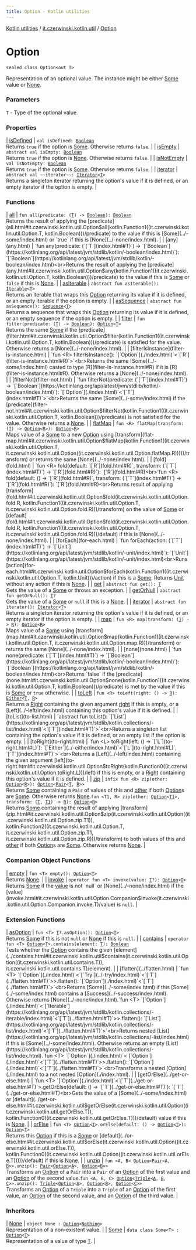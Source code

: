 ```yaml
---
title: Option - Kotlin utilities
---
```


[Kotlin utilities](../../index.html) / [it.czerwinski.kotlin.util](../index.html) / [Option](./index.html)

# Option

`sealed class Option<out T>`

Representation of an optional value. The instance might be either [Some](../-some/index.html) value or [None](../-none/index.html).

### Parameters

`T` - Type of the optional value.

### Properties

| [isDefined](is-defined.html) | `val isDefined: `[`Boolean`](https://kotlinlang.org/api/latest/jvm/stdlib/kotlin/-boolean/index.html)<br>Returns `true` if the option is [Some](../-some/index.html). Otherwise returns `false`. |
| [isEmpty](is-empty.html) | `abstract val isEmpty: `[`Boolean`](https://kotlinlang.org/api/latest/jvm/stdlib/kotlin/-boolean/index.html)<br>Returns `true` if the option is [None](../-none/index.html). Otherwise returns `false`. |
| [isNotEmpty](is-not-empty.html) | `val isNotEmpty: `[`Boolean`](https://kotlinlang.org/api/latest/jvm/stdlib/kotlin/-boolean/index.html)<br>Returns `true` if the option is [Some](../-some/index.html). Otherwise returns `false`. |
| [iterator](iterator.html) | `abstract val ~~iterator~~: `[`Iterator`](https://kotlinlang.org/api/latest/jvm/stdlib/kotlin.collections/-iterator/index.html)`<`[`T`](index.html#T)`>`<br>Returns a singleton iterator returning the option's value if it is defined, or an empty iterator if the option is empty. |

### Functions

| [all](all.html) | `fun all(predicate: (`[`T`](index.html#T)`) -> `[`Boolean`](https://kotlinlang.org/api/latest/jvm/stdlib/kotlin/-boolean/index.html)`): `[`Boolean`](https://kotlinlang.org/api/latest/jvm/stdlib/kotlin/-boolean/index.html)<br>Returns the result of applying the [predicate](all.html#it.czerwinski.kotlin.util.Option$all(kotlin.Function1((it.czerwinski.kotlin.util.Option.T, kotlin.Boolean)))/predicate) to the value if this is [Some](../-some/index.html) or `true` if this is [None](../-none/index.html). |
| [any](any.html) | `fun any(predicate: (`[`T`](index.html#T)`) -> `[`Boolean`](https://kotlinlang.org/api/latest/jvm/stdlib/kotlin/-boolean/index.html)`): `[`Boolean`](https://kotlinlang.org/api/latest/jvm/stdlib/kotlin/-boolean/index.html)<br>Returns the result of applying the [predicate](any.html#it.czerwinski.kotlin.util.Option$any(kotlin.Function1((it.czerwinski.kotlin.util.Option.T, kotlin.Boolean)))/predicate) to the value if this is [Some](../-some/index.html) or `false` if this is [None](../-none/index.html). |
| [asIterable](as-iterable.html) | `abstract fun asIterable(): `[`Iterable`](https://kotlinlang.org/api/latest/jvm/stdlib/kotlin.collections/-iterable/index.html)`<`[`T`](index.html#T)`>`<br>Returns an iterable that wraps this [Option](./index.html) returning its value if it is defined, or an empty iterable if the option is empty. |
| [asSequence](as-sequence.html) | `abstract fun asSequence(): `[`Sequence`](https://kotlinlang.org/api/latest/jvm/stdlib/kotlin.sequences/-sequence/index.html)`<`[`T`](index.html#T)`>`<br>Returns a sequence that wraps this [Option](./index.html) returning its value if it is defined, or an empty sequence if the option is empty. |
| [filter](filter.html) | `fun filter(predicate: (`[`T`](index.html#T)`) -> `[`Boolean`](https://kotlinlang.org/api/latest/jvm/stdlib/kotlin/-boolean/index.html)`): `[`Option`](./index.html)`<`[`T`](index.html#T)`>`<br>Returns the same [Some](../-some/index.html) if the [predicate](filter.html#it.czerwinski.kotlin.util.Option$filter(kotlin.Function1((it.czerwinski.kotlin.util.Option.T, kotlin.Boolean)))/predicate) is satisfied for the value. Otherwise returns a [None](../-none/index.html). |
| [filterIsInstance](filter-is-instance.html) | `fun <R> filterIsInstance(): `[`Option`](./index.html)`<`[`R`](filter-is-instance.html#R)`>`<br>Returns the same [Some](../-some/index.html) casted to type [R](filter-is-instance.html#R) if it is [R](filter-is-instance.html#R). Otherwise returns a [None](../-none/index.html). |
| [filterNot](filter-not.html) | `fun filterNot(predicate: (`[`T`](index.html#T)`) -> `[`Boolean`](https://kotlinlang.org/api/latest/jvm/stdlib/kotlin/-boolean/index.html)`): `[`Option`](./index.html)`<`[`T`](index.html#T)`>`<br>Returns the same [Some](../-some/index.html) if the [predicate](filter-not.html#it.czerwinski.kotlin.util.Option$filterNot(kotlin.Function1((it.czerwinski.kotlin.util.Option.T, kotlin.Boolean)))/predicate) is not satisfied for the value. Otherwise returns a [None](../-none/index.html). |
| [flatMap](flat-map.html) | `fun <R> flatMap(transform: (`[`T`](index.html#T)`) -> `[`Option`](./index.html)`<`[`R`](flat-map.html#R)`>): `[`Option`](./index.html)`<`[`R`](flat-map.html#R)`>`<br>Maps value of a [Some](../-some/index.html) to a new [Option](./index.html) using [transform](flat-map.html#it.czerwinski.kotlin.util.Option$flatMap(kotlin.Function1((it.czerwinski.kotlin.util.Option.T, it.czerwinski.kotlin.util.Option((it.czerwinski.kotlin.util.Option.flatMap.R)))))/transform) or returns the same [None](../-none/index.html). |
| [fold](fold.html) | `fun <R> fold(default: `[`R`](fold.html#R)`, transform: (`[`T`](index.html#T)`) -> `[`R`](fold.html#R)`): `[`R`](fold.html#R)<br>`fun <R> fold(default: () -> `[`R`](fold.html#R)`, transform: (`[`T`](index.html#T)`) -> `[`R`](fold.html#R)`): `[`R`](fold.html#R)<br>Returns result of applying [transform](fold.html#it.czerwinski.kotlin.util.Option$fold(it.czerwinski.kotlin.util.Option.fold.R, kotlin.Function1((it.czerwinski.kotlin.util.Option.T, it.czerwinski.kotlin.util.Option.fold.R)))/transform) on the value of [Some](../-some/index.html) or [default](fold.html#it.czerwinski.kotlin.util.Option$fold(it.czerwinski.kotlin.util.Option.fold.R, kotlin.Function1((it.czerwinski.kotlin.util.Option.T, it.czerwinski.kotlin.util.Option.fold.R)))/default) if this is [None](../-none/index.html). |
| [forEach](for-each.html) | `fun forEach(action: (`[`T`](index.html#T)`) -> `[`Unit`](https://kotlinlang.org/api/latest/jvm/stdlib/kotlin/-unit/index.html)`): `[`Unit`](https://kotlinlang.org/api/latest/jvm/stdlib/kotlin/-unit/index.html)<br>Runs [action](for-each.html#it.czerwinski.kotlin.util.Option$forEach(kotlin.Function1((it.czerwinski.kotlin.util.Option.T, kotlin.Unit)))/action) if this is a [Some](../-some/index.html). Returns [Unit](https://kotlinlang.org/api/latest/jvm/stdlib/kotlin/-unit/index.html) without any action if this is [None](../-none/index.html). |
| [get](get.html) | `abstract fun get(): `[`T`](index.html#T)<br>Gets the value of a [Some](../-some/index.html) or throws an exception. |
| [getOrNull](get-or-null.html) | `abstract fun getOrNull(): `[`T`](index.html#T)`?`<br>Gets the value of a [Some](../-some/index.html) or `null` if this is a [None](../-none/index.html). |
| [iterator](iterator.html) | `abstract fun iterator(): `[`Iterator`](https://kotlinlang.org/api/latest/jvm/stdlib/kotlin.collections/-iterator/index.html)`<`[`T`](index.html#T)`>`<br>Returns a singleton iterator returning the option's value if it is defined, or an empty iterator if the option is empty. |
| [map](map.html) | `fun <R> map(transform: (`[`T`](index.html#T)`) -> `[`R`](map.html#R)`): `[`Option`](./index.html)`<`[`R`](map.html#R)`>`<br>Maps value of a [Some](../-some/index.html) using [transform](map.html#it.czerwinski.kotlin.util.Option$map(kotlin.Function1((it.czerwinski.kotlin.util.Option.T, it.czerwinski.kotlin.util.Option.map.R)))/transform) or returns the same [None](../-none/index.html). |
| [none](none.html) | `fun none(predicate: (`[`T`](index.html#T)`) -> `[`Boolean`](https://kotlinlang.org/api/latest/jvm/stdlib/kotlin/-boolean/index.html)`): `[`Boolean`](https://kotlinlang.org/api/latest/jvm/stdlib/kotlin/-boolean/index.html)<br>Returns `false` if the [predicate](none.html#it.czerwinski.kotlin.util.Option$none(kotlin.Function1((it.czerwinski.kotlin.util.Option.T, kotlin.Boolean)))/predicate) is met by the value if this is [Some](../-some/index.html) or `true` otherwise. |
| [toLeft](to-left.html) | `fun <R> toLeft(right: () -> `[`R`](to-left.html#R)`): `[`Either`](../-either/index.html)`<`[`T`](index.html#T)`, `[`R`](to-left.html#R)`>`<br>Returns a [Right](../-right/index.html) containing the given argument [right](to-left.html#it.czerwinski.kotlin.util.Option$toLeft(kotlin.Function0((it.czerwinski.kotlin.util.Option.toLeft.R)))/right) if this is empty, or a [Left](../-left/index.html) containing this option's value if it is defined. |
| [toList](to-list.html) | `abstract fun toList(): `[`List`](https://kotlinlang.org/api/latest/jvm/stdlib/kotlin.collections/-list/index.html)`<`[`T`](index.html#T)`>`<br>Returns a singleton list containing the option's value if it is defined, or an empty list if the option is empty. |
| [toRight](to-right.html) | `fun <L> toRight(left: () -> `[`L`](to-right.html#L)`): `[`Either`](../-either/index.html)`<`[`L`](to-right.html#L)`, `[`T`](index.html#T)`>`<br>Returns a [Left](../-left/index.html) containing the given argument [left](to-right.html#it.czerwinski.kotlin.util.Option$toRight(kotlin.Function0((it.czerwinski.kotlin.util.Option.toRight.L)))/left) if this is empty, or a [Right](../-right/index.html) containing this option's value if it is defined. |
| [zip](zip.html) | `infix fun <R> zip(other: `[`Option`](./index.html)`<`[`R`](zip.html#R)`>): `[`Option`](./index.html)`<`[`Pair`](https://kotlinlang.org/api/latest/jvm/stdlib/kotlin/-pair/index.html)`<`[`T`](index.html#T)`, `[`R`](zip.html#R)`>>`<br>Returns [Some](../-some/index.html) containing a `Pair` of values of this and [other](./index.html) if both [Option](./index.html)s are [Some](../-some/index.html). Otherwise returns [None](../-none/index.html).`fun <T1, R> zip(other: `[`Option`](./index.html)`<`[`T1`](zip.html#T1)`>, transform: (`[`T`](index.html#T)`, `[`T1`](zip.html#T1)`) -> `[`R`](zip.html#R)`): `[`Option`](./index.html)`<`[`R`](zip.html#R)`>`<br>Returns [Some](../-some/index.html) containing the result of applying [transform](zip.html#it.czerwinski.kotlin.util.Option$zip(it.czerwinski.kotlin.util.Option((it.czerwinski.kotlin.util.Option.zip.T1)), kotlin.Function2((it.czerwinski.kotlin.util.Option.T, it.czerwinski.kotlin.util.Option.zip.T1, it.czerwinski.kotlin.util.Option.zip.R)))/transform) to both values of this and [other](./index.html) if both [Option](./index.html)s are [Some](../-some/index.html). Otherwise returns [None](../-none/index.html). |

### Companion Object Functions

| [empty](empty.html) | `fun <T> empty(): `[`Option`](./index.html)`<`[`T`](empty.html#T)`>`<br>Returns [None](../-none/index.html). |
| [invoke](invoke.html) | `operator fun <T> invoke(value: `[`T`](invoke.html#T)`?): `[`Option`](./index.html)`<`[`T`](invoke.html#T)`>`<br>Returns [Some](../-some/index.html) if the [value](invoke.html#it.czerwinski.kotlin.util.Option.Companion$invoke(it.czerwinski.kotlin.util.Option.Companion.invoke.T)/value) is not `null` or [None](../-none/index.html) if the [value](invoke.html#it.czerwinski.kotlin.util.Option.Companion$invoke(it.czerwinski.kotlin.util.Option.Companion.invoke.T)/value) is `null`. |

### Extension Functions

| [asOption](../as-option.html) | `fun <T> `[`T`](../as-option.html#T)`?.asOption(): `[`Option`](./index.html)`<`[`T`](../as-option.html#T)`>`<br>Returns [Some](../-some/index.html) if this is not `null` or [None](../-none/index.html) if this is `null`. |
| [contains](../contains.html) | `operator fun <T> `[`Option`](./index.html)`<`[`T`](../contains.html#T)`>.contains(element: `[`T`](../contains.html#T)`): `[`Boolean`](https://kotlinlang.org/api/latest/jvm/stdlib/kotlin/-boolean/index.html)<br>Tests whether the [Option](./index.html) contains the given [element](../contains.html#it.czerwinski.kotlin.util$contains(it.czerwinski.kotlin.util.Option((it.czerwinski.kotlin.util.contains.T)), it.czerwinski.kotlin.util.contains.T)/element). |
| [flatten](../flatten.html) | `fun <T> `[`Option`](./index.html)`<`[`Try`](../-try/index.html)`<`[`T`](../flatten.html#T)`>>.flatten(): `[`Option`](./index.html)`<`[`T`](../flatten.html#T)`>`<br>Returns [Some](../-some/index.html) if this [Some](../-some/index.html) contains a [Success](../-success/index.html). Otherwise returns [None](../-none/index.html).`fun <T> `[`Option`](./index.html)`<`[`Iterable`](https://kotlinlang.org/api/latest/jvm/stdlib/kotlin.collections/-iterable/index.html)`<`[`T`](../flatten.html#T)`>>.flatten(): `[`List`](https://kotlinlang.org/api/latest/jvm/stdlib/kotlin.collections/-list/index.html)`<`[`T`](../flatten.html#T)`>`<br>Returns nested [List](https://kotlinlang.org/api/latest/jvm/stdlib/kotlin.collections/-list/index.html) if this is [Some](../-some/index.html). Otherwise returns an empty [List](https://kotlinlang.org/api/latest/jvm/stdlib/kotlin.collections/-list/index.html).`fun <T> `[`Option`](./index.html)`<`[`Option`](./index.html)`<`[`T`](../flatten.html#T)`>>.flatten(): `[`Option`](./index.html)`<`[`T`](../flatten.html#T)`>`<br>Transforms a nested [Option](./index.html) to a not nested [Option](./index.html). |
| [getOrElse](../get-or-else.html) | `fun <T> `[`Option`](./index.html)`<`[`T`](../get-or-else.html#T)`>.getOrElse(default: () -> `[`T`](../get-or-else.html#T)`): `[`T`](../get-or-else.html#T)<br>Gets the value of a [Some](../-some/index.html) or [default](../get-or-else.html#it.czerwinski.kotlin.util$getOrElse(it.czerwinski.kotlin.util.Option((it.czerwinski.kotlin.util.getOrElse.T)), kotlin.Function0((it.czerwinski.kotlin.util.getOrElse.T)))/default) value if this is [None](../-none/index.html). |
| [orElse](../or-else.html) | `fun <T> `[`Option`](./index.html)`<`[`T`](../or-else.html#T)`>.orElse(default: () -> `[`Option`](./index.html)`<`[`T`](../or-else.html#T)`>): `[`Option`](./index.html)`<`[`T`](../or-else.html#T)`>`<br>Returns this [Option](./index.html) if this is a [Some](../-some/index.html) or [default](../or-else.html#it.czerwinski.kotlin.util$orElse(it.czerwinski.kotlin.util.Option((it.czerwinski.kotlin.util.orElse.T)), kotlin.Function0((it.czerwinski.kotlin.util.Option((it.czerwinski.kotlin.util.orElse.T)))))/default) if this is [None](../-none/index.html). |
| [unzip](../unzip.html) | `fun <A, B> `[`Option`](./index.html)`<`[`Pair`](https://kotlinlang.org/api/latest/jvm/stdlib/kotlin/-pair/index.html)`<`[`A`](../unzip.html#A)`, `[`B`](../unzip.html#B)`>>.unzip(): `[`Pair`](https://kotlinlang.org/api/latest/jvm/stdlib/kotlin/-pair/index.html)`<`[`Option`](./index.html)`<`[`A`](../unzip.html#A)`>, `[`Option`](./index.html)`<`[`B`](../unzip.html#B)`>>`<br>Transforms an [Option](./index.html) of a `Pair` into a `Pair` of an [Option](./index.html) of the first value and an [Option](./index.html) of the second value.`fun <A, B, C> `[`Option`](./index.html)`<`[`Triple`](https://kotlinlang.org/api/latest/jvm/stdlib/kotlin/-triple/index.html)`<`[`A`](../unzip.html#A)`, `[`B`](../unzip.html#B)`, `[`C`](../unzip.html#C)`>>.unzip(): `[`Triple`](https://kotlinlang.org/api/latest/jvm/stdlib/kotlin/-triple/index.html)`<`[`Option`](./index.html)`<`[`A`](../unzip.html#A)`>, `[`Option`](./index.html)`<`[`B`](../unzip.html#B)`>, `[`Option`](./index.html)`<`[`C`](../unzip.html#C)`>>`<br>Transforms an [Option](./index.html) of a `Triple` into a `Triple` of an [Option](./index.html) of the first value, an [Option](./index.html) of the second value, and an [Option](./index.html) of the third value. |

### Inheritors

| [None](../-none/index.html) | `object None : `[`Option`](./index.html)`<`[`Nothing`](https://kotlinlang.org/api/latest/jvm/stdlib/kotlin/-nothing/index.html)`>`<br>Representation of a non-existent value. |
| [Some](../-some/index.html) | `data class Some<T> : `[`Option`](./index.html)`<`[`T`](../-some/index.html#T)`>`<br>Representation of a value of type [T](../-some/index.html#T). |

